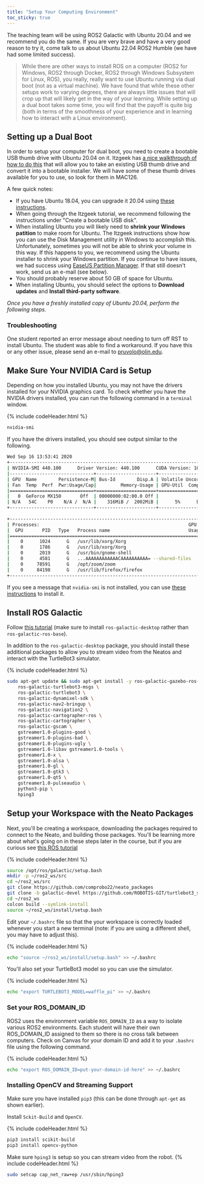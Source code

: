```yaml
---
title: "Setup Your Computing Environment"
toc_sticky: true
---
```


The teaching team will be using ROS2 Galactic with Ubuntu 20.04 and we recommend you do the same.  If you are very brave and have a very good reason to try it, come talk to us about Ubuntu 22.04 ROS2 Humble (we have had some limited success).

> While there are other ways to install ROS on a computer (ROS2 for Windows, ROS2 through Docker, ROS2 through Windows Subsystem for Linux, ROS), you really, really want to use Ubuntu running via dual boot (not as a virtual machine).  We have found that while these other setups work to varying degrees, there are always little issues that will crop up that will likely get in the way of your learning.  While setting up a dual boot takes some time, you will find that the payoff is quite big (both in terms of the smoothness of your experience and in learning how to interact with a Linux environment).


## Setting up a Dual Boot

In order to setup your computer for dual boot, you need to create a bootable USB thumb drive with Ubuntu 20.04 on it.  Itzgeek has [a nice walkthrough of how to do this](https://www.itzgeek.com/post/how-to-install-ubuntu-20-04-alongside-with-windows-10-in-dual-boot/) that will allow you to take an existing USB thumb drive and convert it into a bootable installer.  We will have some of these thumb drives available for you to use, so look for them in MAC126.

A few quick notes:
* If you have Ubuntu 18.04, you can upgrade it 20.04 using [these instructions](https://ubuntu.com/blog/how-to-upgrade-from-ubuntu-18-04-lts-to-20-04-lts-today).
* When going through the Itzgeek tutorial, we recommend following the instructions under "Create a bootable USB disk".
* When installing Ubuntu you will likely need to **shrink your Windows patition** to make room for Ubuntu.  The Itzgeek instructions show how you can use the Disk Management utility in Windows to accomplish this.  Unfortunately, sometimes you will not be able to shrink your volume in this way.  If this happens to you, we recommend using the Ubuntu installer to shrink your Windows partition.  If you continue to have issues, we had success using [EaseUS Partition Manager](https://www.easeus.com/partition-manager/epm-free.html).  If that still doesn't work, send us an e-mail (see below).
* You should probably reserve about 50 GB of space for Ubuntu.
* When installing Ubuntu, you should select the options to **Download updates** and **Install third-party software**.


*Once you have a freshly installed copy of Ubuntu 20.04, perform the following steps.*

### Troubleshooting

One student reported an error message about needing to turn off RST to install Ubuntu.  The student was able to find a workaround.  If you have this or any other issue, please send an e-mail to <a href="mailto:pruvolo@olin.edu">pruvolo@olin.edu</a>.

## Make Sure Your NVIDIA Card is Setup

Depending on how you installed Ubuntu, you may not have the drivers installed for your NVIDIA graphics card.  To check whether you have the NVIDIA drivers installed, you can run the following command in a ```terminal``` window.

{% include codeHeader.html %}
```bash
nvidia-smi
```

If you have the drivers installed, you should see output similar to the following.
```bash
Wed Sep 16 13:53:41 2020       
+-----------------------------------------------------------------------------+
| NVIDIA-SMI 440.100      Driver Version: 440.100      CUDA Version: 10.2     |
|-------------------------------+----------------------+----------------------+
| GPU  Name        Persistence-M| Bus-Id        Disp.A | Volatile Uncorr. ECC |
| Fan  Temp  Perf  Pwr:Usage/Cap|         Memory-Usage | GPU-Util  Compute M. |
|===============================+======================+======================|
|   0  GeForce MX150       Off  | 00000000:02:00.0 Off |                  N/A |
| N/A   54C    P0    N/A /  N/A |    316MiB /  2002MiB |      5%      Default |
+-------------------------------+----------------------+----------------------+
                                                                               
+-----------------------------------------------------------------------------+
| Processes:                                                       GPU Memory |
|  GPU       PID   Type   Process name                             Usage      |
|=============================================================================|
|    0      1024      G   /usr/lib/xorg/Xorg                            29MiB |
|    0      1786      G   /usr/lib/xorg/Xorg                           126MiB |
|    0      2019      G   /usr/bin/gnome-shell                         101MiB |
|    0      4581      G   ...AAAAAAAAAAAACAAAAAAAAAA= --shared-files    19MiB |
|    0     78591      G   /opt/zoom/zoom                                24MiB |
|    0     84198      G   /usr/lib/firefox/firefox                       1MiB |
+-----------------------------------------------------------------------------+
```

If you see a message that ``nvidia-smi`` is not installed, you can use [these instructions](https://linuxconfig.org/how-to-install-the-nvidia-drivers-on-ubuntu-20-04-focal-fossa-linux) to install it.

## Install ROS Galactic

Follow [this tutorial](https://docs.ros.org/en/galactic/Installation/Ubuntu-Install-Debians.html) (make sure to install ``ros-galactic-desktop`` rather than ``ros-galactic-ros-base``).

In addition to the ``ros-galactic-desktop`` package, you should install these additional packages to allow you to stream video from the Neatos and interact with the TurtleBot3 simulator.

{% include codeHeader.html %}
```bash
sudo apt-get update && sudo apt-get install -y ros-galactic-gazebo-ros-pkgs \
	ros-galactic-turtlebot3-msgs \
	ros-galactic-turtlebot3 \
	ros-galactic-dynamixel-sdk \
	ros-galactic-nav2-bringup \
	ros-galactic-navigation2 \
	ros-galactic-cartographer-ros \
	ros-galactic-cartographer \
	ros-galactic-gscam \
	gstreamer1.0-plugins-good \
	gstreamer1.0-plugins-bad \
	gstreamer1.0-plugins-ugly \
	gstreamer1.0-libav gstreamer1.0-tools \
	gstreamer1.0-x \
	gstreamer1.0-alsa \
	gstreamer1.0-gl \
	gstreamer1.0-gtk3 \
	gstreamer1.0-qt5 \
	gstreamer1.0-pulseaudio \
	python3-pip \
	hping3
```

## Setup your Workspace with the Neato Packages

Next, you'll be creating a workspace, downloading the packages required to connect to the Neato, and building those packages.  You'll be learning more about what's going on in these steps later in the course, but if you are curious see [this ROS tutorial](https://docs.ros.org/en/galactic/Tutorials/Beginner-Client-Libraries/Colcon-Tutorial.html)

{% include codeHeader.html %}
```bash
source /opt/ros/galactic/setup.bash
mkdir -p ~/ros2_ws/src
cd ~/ros2_ws/src
git clone https://github.com/comprobo22/neato_packages
git clone -b galactic-devel https://github.com/ROBOTIS-GIT/turtlebot3_simulations.git
cd ~/ros2_ws
colcon build --symlink-install
source ~/ros2_ws/install/setup.bash
```

Edit your ``~/.bashrc`` file so that the your workspace is correctly loaded whenever you start a new terminal (note: if you are using a different shell, you may have to adjust this).

{% include codeHeader.html %}
```bash
echo "source ~/ros2_ws/install/setup.bash" >> ~/.bashrc
```

You'll also set your TurtleBot3 model so you can use the simulator.

{% include codeHeader.html %}
```bash
echo "export TURTLEBOT3_MODEL=waffle_pi" >> ~/.bashrc
```

### Set your ROS_DOMAIN_ID

ROS2 uses the environment variable ``ROS_DOMAIN_ID`` as a way to isolate various ROS2 environments.  Each student will have their own ROS_DOMAIN_ID assigned to them so there is no cross talk between computers.  Check on Canvas for your domain ID and add it to your ``.bashrc`` file using the following command.

{% include codeHeader.html %}
```bash
echo "export ROS_DOMAIN_ID=put-your-domain-id-here" >> ~/.bashrc
```

### Installing OpenCV and Streaming Support

Make sure you have installed ``pip3`` (this can be done through ``apt-get`` as shown earlier).

Install ``Sckit-Build`` and ``OpenCV``.

{% include codeHeader.html %}
```bash
pip3 install scikit-build
pip3 install opencv-python
```

Make sure ``hping3`` is setup so you can stream video from the robot.
{% include codeHeader.html %}
```bash
sudo setcap cap_net_raw+ep /usr/sbin/hping3
```

